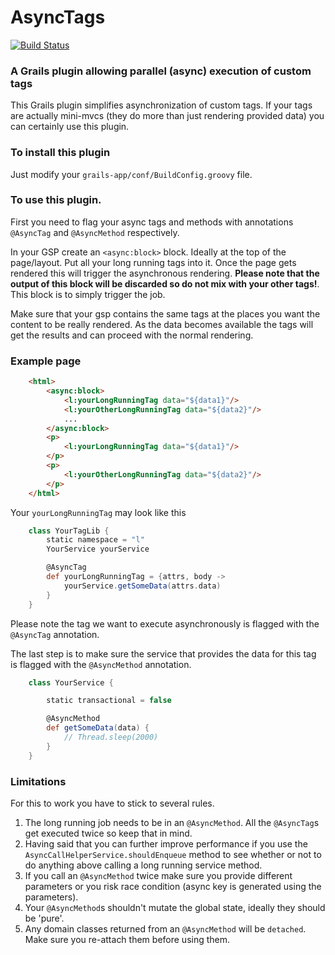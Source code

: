 # AsyncTags

[![Build Status](https://travis-ci.org/defectus/AsyncTags.svg?branch=master)](https://travis-ci.org/defectus/AsyncTags)

### A Grails plugin allowing parallel (async) execution of custom tags

This Grails plugin simplifies asynchronization of custom tags. If your tags are actually mini-mvcs (they do more than just rendering provided data) you can certainly use this plugin.

### To install this plugin 

Just modify your `grails-app/conf/BuildConfig.groovy` file. 

### To use this plugin.

First you need to flag your async tags and methods with annotations `@AsyncTag` and `@AsyncMethod` respectively.

In your GSP create an `<async:block>` block. Ideally at the top of the page/layout. Put all your long running tags into it. Once the page gets rendered this will trigger the asynchronous rendering. **Please note that the output of this block will be discarded so do not mix with your other tags!**. This block is to simply trigger the job.

Make sure that your gsp contains the same tags at the places you want the content to be really rendered. As the data becomes available the tags will get the results and can proceed with the normal rendering. 

### Example page

```html
	<html>
		<async:block>
			<l:yourLongRunningTag data="${data1}"/>
			<l:yourOtherLongRunningTag data="${data2}"/>
			...
		</async:block>
		<p>
			<l:yourLongRunningTag data="${data1}"/>
		</p>
		<p>
			<l:yourOtherLongRunningTag data="${data2}"/>
		</p>
	</html> 
```

Your `yourLongRunningTag` may look like this
	
```groovy
	class YourTagLib {
		static namespace = "l"
    	YourService yourService

		@AsyncTag
		def yourLongRunningTag = {attrs, body ->
			yourService.getSomeData(attrs.data)
		}
	}
```

Please note the tag we want to execute asynchronously is flagged with the `@AsyncTag` annotation.

The last step is to make sure the service that provides the data for this tag is flagged with the `@AsyncMethod` annotation.

```groovy
	class YourService {

    	static transactional = false

    	@AsyncMethod
    	def getSomeData(data) {
        	// Thread.sleep(2000)
    	}
	}
```

### Limitations

For this to work you have to stick to several rules.

1. The long running job needs to be in an `@AsyncMethod`. All the `@AsyncTag`s get executed twice so keep that in mind.
2. Having said that you can further improve performance if you use the `AsyncCallHelperService.shouldEnqueue` method to see whether or not to do anything above calling a long running service method.
3. If you call an `@AsyncMethod` twice make sure you provide different parameters or you risk race condition (async key is generated using the parameters).
4. Your `@AsyncMethod`s shouldn't mutate the global state, ideally they should be 'pure'.
5. Any domain classes returned from an `@AsyncMethod` will be `detached`. Make sure you re-attach them before using them.
